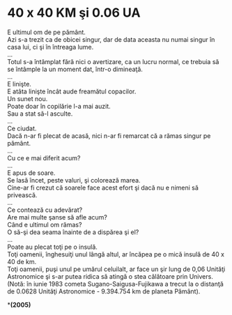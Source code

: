 ﻿# 40 x 40 KM şi 0.06 UA

E ultimul om de pe pământ.  
Azi s-a trezit ca de obicei singur, dar de data aceasta nu numai singur în casa lui, ci şi în întreaga lume.  
...  
Totul s-a întâmplat fără nici o avertizare, ca un lucru normal, ce trebuia să se întâmple la un moment dat, într-o dimineaţă.  
...  
E linişte.  
E atâta linişte încât aude freamătul copacilor.  
Un sunet nou.  
Poate doar în copilărie l-a mai auzit.  
Sau a stat să-l asculte.  
...  
Ce ciudat.  
Dacă n-ar fi plecat de acasă, nici n-ar fi remarcat că a rămas singur pe pământ.  
...  
Cu ce e mai diferit acum?  
...  
E apus de soare.  
Se lasă încet, peste valuri, şi colorează marea.  
Cine-ar fi crezut că soarele face acest efort şi dacă nu e nimeni să privească.  
...  
Ce contează cu adevărat?  
Are mai multe şanse să afle acum?  
Când e ultimul om rămas?  
O să-şi dea seama înainte de a dispărea şi el?  
...  
Poate au plecat toţi pe o insulă.  
Toţi oamenii, înghesuiţi unul lângă altul, ar încăpea pe o mică insulă de 40 x 40 de km.  
Toţi oamenii, puşi unul pe umărul celuilalt, ar face un şir lung de 0,06 Unităţi Astronomice şi s-ar putea ridica să atingă o stea călătoare prin Univers. (Notă: în iunie 1983 cometa Sugano-Saigusa-Fujikawa a trecut la o distanţă de 0.0628 Unităţi Astronomice - 9.394.754 km de planeta Pământ).  

***(2005)**